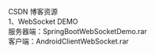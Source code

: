 CSDN 博客资源 <br>
1、WebSocket DEMO <br>
    服务器端：SpringBootWebSocketDemo.rar <br>
    客户端：AndroidClientWebSocket.rar<br>
